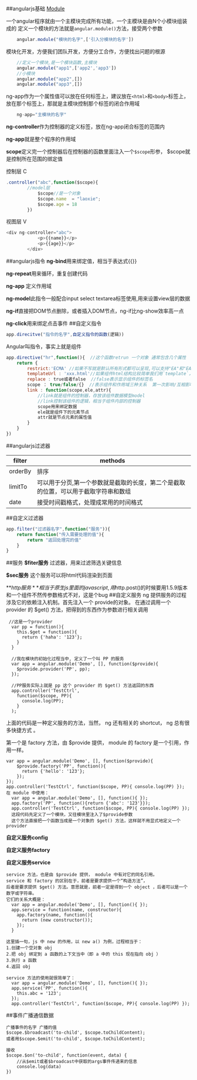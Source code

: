 ##angularjs基础
[Module](angularjs使用模块化开发的)

一个angular程序就由一个主模块完成所有功能，一个主模块是由N个小模块组装成的
定义一个模块的方法就是`angular.module()`方法，接受两个参数
```javascript
	angular.module("模块的名字",['引入分模块的名字'])
```
模块化开发，方便我们团队开发，方便分工合作，方便找出问题的根源
```javascript
	//定义一个模块,是一个模块函数,主模块
	angular.module("app1",['app2','app3'])
	//小模块
	angular.module("app2",[])
	angular.module("app3",[])
```
ng-app作为一个属性值可以放在任何标签上，建议放在`<html>`和`<body>`标签上，放在那个标签上，那就是主模块控制那个标签的闭合作用域
```javascript
	ng-app="主模块的名字"
```
**ng-controller**作为控制器的定义标签，放在ng-app闭合标签的范围内

**ng-app**就是整个程序的作用域

**scope**定义完一个控制器后在控制器的函数里面注入一个`$scope`形参，
$scope就是控制所在范围的绑定值

控制层 C
```javascript
.controller("abc",function($scope){
		//model层
			$scope//是一个对象
			$scope.name  = "laoxie";
			$scope.age = 18
		})
```
视图层 V
```javascript
<div ng-controller="abc">
			<p>{{name}}</p>
			<p>{{age}}</p>
		</div>
```
##angularjs指令
**ng-bind**用来绑定值，相当于表达式{{}}

**ng-repeat**用来循环，重复创建代码

**ng-app** 定义作用域

**ng-model**此指令一般配合input select textarea标签使用,用来设置view层的数据

**ng-if**直接把DOM节点删除，或者插入DOM节点，ng-if比ng-show效率高一点

**ng-click**用来绑定点击事件
##自定义指令
```javascript
app.direcitve("指令的名字",自定义指令的函数(逻辑))
```
Angular叫指令，事实上就是组件
```javascript
app.directive("hr",function(){  //这个函数retrun 一个对象 通常包含几个属性
	return {
		restrict:'ECMA' //如果不写就是默认所有形式都可以呈现,可以支持"EA"和"EAMC"
		templateUrl : 'xxx.html'//如果组件html结构比较简单我们用`template`，如果组件html结构比较复杂我们用`templateUrl`
		replace : true或者false  //false表示显示组件的标签名
		scope ： true/false/{}  //表示组件和作用域三种关系  第一次影响/互相影响/互不影响
		link : function(scope,ele,attr){
			//link就是组件的控制器，存放该组件数据模型model
			//link控制该组件的逻辑，相当于组件内部的控制器
			scope用来绑定数据
			ele就是组件下的元素节点
			attr就是节点元素的属性值
		}
	}
})
```
##angularjs过滤器

|filter|methods|
|-|-|
|orderBy|排序|
|limitTo|可以用于分页,第一个参数就是截取的长度，第二个是截取的位置，可以用于截取字符串和数组|
|date|接受时间戳格式，处理成常用的时间格式|
##自定义过滤器
```javascript
app.filter("过滤器名字",function("服务")){
	return function("传入需要处理的值"){
		return "返回处理完的值"
	}
}
```

##服务
**$fiter服务**
过滤器，用来过滤筛选关键信息

**$sec服务**
这个服务可以将html代码渲染到页面

**$http服务**
相当于原生js里面的javascript ,用$http.post()的时候要用1.5.9版本和一个组件不然传参数格式不对，这是个bug
##自定义服务
ng 提供服务的过程涉及它的依赖注入机制。首先注入一个 provide的对象。
在通过调用一个 provider 的 $get() 方法，把得到的东西作为参数进行相关调用
```angular
 //这是一个provider
  var pp = function(){
    this.$get = function(){    
      return {'haha': '123'};
    }
  }

  //我在模块的初始化过程当中, 定义了一个叫 PP 的服务
  var app = angular.module('Demo', [], function($provide){
    $provide.provider('PP', pp);
  });

  //PP服务实际上就是 pp 这个 provider 的 $get() 方法返回的东西
  app.controller('TestCtrl',
    function($scope, PP){
      console.log(PP);
    }
  );
```
上面的代码是一种定义服务的方法，当然， ng 还有相关的 shortcut， ng 总有很多快捷方式 。

第一个是 factory 方法，由 $provide 提供， module 的 factory 是一个引用，作用一样。
```
var app = angular.module('Demo', [], function($provide){
    $provide.factory('PP', function(){
      return {'hello': '123'};
    });
});
app.controller('TestCtrl', function($scope, PP){ console.log(PP) });
在 module 中使用：
  var app = angular.module('Demo', [], function(){ });
  app.factory('PP', function(){return {'abc': '123'}});
  app.controller('TestCtrl', function($scope, PP){ console.log(PP) });
  这段代码先定义了一个模块，又往模块里注入了$provide参数
  这个方法直接把一个函数当成是一个对象的 $get() 方法，这样就不用显式地定义一个 provider
```
**自定义服务config**

**自定义服务factory**

**自定义服务service**
```
service 方法，也是由 $provide 提供， module 中有对它的同名引用。
service 和 factory 的区别在于，前者是要求提供一个“构造方法”，
后者是要求提供 $get() 方法。意思就是，前者一定是得到一个 object ，后者可以是一个数字或字符串。
它们的关系大概是：
  var app = angular.module('Demo', [], function(){ });
  app.service = function(name, constructor){
    app.factory(name, function(){
      return (new constructor());
    });
  }
  
这里插一句，js 中 new 的作用，以 new a() 为例，过程相当于：
1.创建一个空对象 obj
2.把 obj 绑定到 a 函数的上下文当中（即 a 中的 this 现在指向 obj ）
3.执行 a 函数
4.返回 obj

service 方法的使用就很简单了：
  var app = angular.module('Demo', [], function(){ });
  app.service('PP', function(){
    this.abc = '123';
  });
  app.controller('TestCtrl', function($scope, PP){ console.log(PP) });
```

##事件广播通信数据
```
广播事件的名字 广播的值
$scope.$broadcast('to-child', $scope.toChildContent);
或者用$scope.$emit('to-child', $scope.toChildContent);

接收
$scope.$on('to-child', function(event, data) {
	//从$emit或者$broadcast中获取的args事件传递来的信息
	console.log(data)
})
```